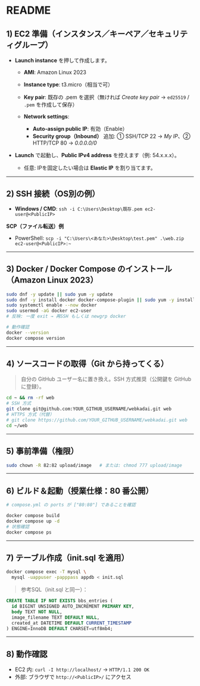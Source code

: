 # README
## 1) EC2 準備（インスタンス／キーペア／セキュリティグループ）

* **Launch instance** を押して作成します。

  * **AMI**: Amazon Linux 2023
  * **Instance type**: t3.micro（相当で可）
  * **Key pair**: 既存の .pem を選択（無ければ *Create key pair* → `ed25519` / `.pem` を作成して保存）
  * **Network settings**:

    * **Auto-assign public IP**: 有効（Enable）
    * **Security group（Inbound）** 追加: ① SSH/TCP 22 → *My IP*、② HTTP/TCP 80 → *0.0.0.0/0*
* **Launch** で起動し、**Public IPv4 address** を控えます（例: 54.x.x.x）。

  * 任意: IPを固定したい場合は **Elastic IP** を割り当てます。

---

## 2) SSH 接続（OS別の例）

* **Windows / CMD**: `ssh -i C:\Users\Desktop\既存.pem ec2-user@<PublicIP>`

**SCP（ファイル転送）例**

* PowerShell: `scp -i "C:\Users\<あなた>\Desktop\test.pem" .\web.zip ec2-user@<PublicIP>:~`

---

## 3) Docker / Docker Compose のインストール（Amazon Linux 2023）

```bash
sudo dnf -y update || sudo yum -y update
sudo dnf -y install docker docker-compose-plugin || sudo yum -y install docker
sudo systemctl enable --now docker
sudo usermod -aG docker ec2-user
# 反映: 一度 exit → 再SSH もしくは newgrp docker

# 動作確認
docker --version
docker compose version
```

---

## 4) ソースコードの取得（Git から持ってくる）

> 自分の GitHub ユーザー名に置き換え。SSH 方式推奨（公開鍵を GitHub に登録）。

```bash
cd ~ && rm -rf web
# SSH 方式
git clone git@github.com:YOUR_GITHUB_USERNAME/webkadai.git web
# HTTPS 方式（代替）
# git clone https://github.com/YOUR_GITHUB_USERNAME/webkadai.git web
cd ~/web
```

---

## 5) 事前準備（権限）

```bash
sudo chown -R 82:82 upload/image   # または: chmod 777 upload/image
```

---

## 6) ビルド＆起動（授業仕様：80 番公開）

```bash
# compose.yml の ports が ["80:80"] であることを確認

docker compose build
docker compose up -d
# 状態確認
docker compose ps
```

---

## 7) テーブル作成（init.sql を適用）

```bash
docker compose exec -T mysql \
  mysql -uappuser -papppass appdb < init.sql
```

> 参考SQL（init.sql と同一）：

```sql
CREATE TABLE IF NOT EXISTS bbs_entries (
  id BIGINT UNSIGNED AUTO_INCREMENT PRIMARY KEY,
  body TEXT NOT NULL,
  image_filename TEXT DEFAULT NULL,
  created_at DATETIME DEFAULT CURRENT_TIMESTAMP
) ENGINE=InnoDB DEFAULT CHARSET=utf8mb4;
```

---

## 8) 動作確認

* EC2 内: `curl -I http://localhost/` → `HTTP/1.1 200 OK`
* 外部: ブラウザで `http://<PublicIP>/` にアクセス

